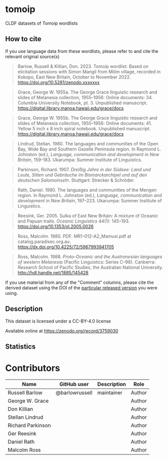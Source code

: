 # tomoip
CLDF datasets of Tomoip wordlists

## How to cite

If you use language data from these wordlists, please refer to and cite the relevant original source(s)

  > Barlow, Russell & Killian, Don. 2023. Tomoip wordlist: Based on elicitation sessions with Simon Mangil from Milim village, recorded in Kokopo, East New Britain, October to November 2022. https://doi.org/10.5281/zenodo.xxxxxxx
  
  > Grace, George W. 1955a. The George Grace linguistic research and slides of Melanesia collection, 1955–1956: Online documents: 34. Columbia University Notebook, pt. 3. Unpublished manuscript. https://digital.library.manoa.hawaii.edu/grace/docs
  
  > Grace, George W. 1955b. The George Grace linguistic research and slides of Melanesia collection, 1955–1956: Online documents: 41. Yellow 5 inch x 8 inch spiral notebook. Unpublished manuscript. https://digital.library.manoa.hawaii.edu/grace/docs
  
  > Lindrud, Stellan. 1980. The languages and communities of the Open Bay, Wide Bay and Southern Gazelle Peninsula region. In Raymond L. Johnston (ed.), _Language, communication and development in New Britain_, 159–183. Ukarumpa: Summer Institute of Linguistics.
  
  > Parkinson, Richard. 1907. _Dreißig Jahre in der Südsee: Land und Leute, Sitten und Gebräuche im Bismarckarchipel und auf den deutschen Salomoinseln_. Stuttgart: Strecker & Schröder.
  
  > Rath, Daniel. 1980. The languages and communities of the Mengen region. In Raymond L. Johnston (ed.), _Language, communication and development in New Britain_, 197–223. Ukarumpa: Summer Institute of Linguistics.
  
  > Reesink, Ger. 2005. Sulka of East New Britain: A mixture of Oceanic and Papuan traits. _Oceanic Linguistics_ 44(1): 145–193. https://doi.org/10.1353/ol.2005.0026
  
  > Ross, Malcolm. 1980. PDF. MR1-012-A2_Mamusi.pdf at catalog.paradisec.org.au. https://dx.doi.org/10.4225/72/5967993941705
  
  > Ross, Malcolm. 1988. _Proto-Oceanic and the Austronesian languages of western Melanesia_ (Pacific Linguistics: Series C–98). Canberra: Research School of Pacific Studies, the Australian National University. http://hdl.handle.net/1885/145428

If you use material from any of the "Comment" columns, please cite the derived dataset using the DOI of the [particular released version](../../releases/) you were using.

## Description


This dataset is licensed under a CC-BY-4.0 license

Available online at https://zenodo.org/record/3759030

## Statistics


# Contributors

Name                 | GitHub user     | Description                          | Role
---                  | ---             | ---                                  | ---
Russell Barlow       | @barlowrussell  | maintainer                           | Author
George W. Grace      |                 |                                      | Author
Don Killian          |                 |                                      | Author
Stellan Lindrud      |                 |                                      | Author
Richard Parkinson    |                 |                                      | Author
Ger Reesink          |                 |                                      | Author
Daniel Rath          |                 |                                      | Author
Malcolm Ross         |                 |                                      | Author


